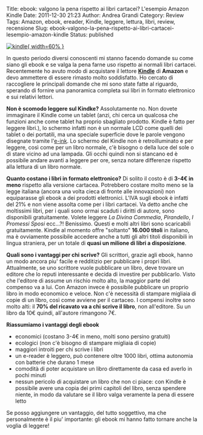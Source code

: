 Title: ebook: valgono la pena rispetto ai libri cartacei? L'esempio Amazon Kindle
Date: 2011-12-30 21:23
Author: Andrea Grandi
Category: Review
Tags: Amazon, ebook, ereader, Kindle, leggere, lettura, libri, review, recensione
Slug: ebook-valgono-la-pena-rispetto-ai-libri-cartacei-lesempio-amazon-kindle
Status: published

[![kindle]({static}/images/2011/12/kindle-300x211.jpg){ width=60% }]({static}/images/2011/12/kindle-300x211.jpg)

In questo periodo diversi conoscenti mi stanno facendo domande su come
siano gli ebook e se valga la pena farne uso rispetto ai normali libri
cartacei. Recentemente ho avuto modo di acquistare il lettore
**[Kindle](http://www.amazon.it/Kindle-dispositivo-wireless-inchiostro-elettronico/dp/B0051QVF7A/ref=amb_link_162561647_2?pf_rd_m=A11IL2PNWYJU7H&pf_rd_s=center-1&pf_rd_r=0DNDRW6Q67KH6PZGYECK&pf_rd_t=101&pf_rd_p=270371827&pf_rd_i=426865031)**
di **Amazon** e devo ammettere di essere rimasto molto soddisfatto. Ho
cercato di raccogliere le principali domande che mi sono state fatte al
riguardo, sperando di fornire una panoramica completa sui libri in
formato elettronico e sui relativi lettori.

**Non è scomodo leggere sul Kindke?** Assolutamente no. Non dovete
immaginare il Kindle come un tablet (anzi, chi cerca un qualcosa che
funzioni anche come tablet ha proprio sbagliato prodotto. Kindle è fatto
per leggere libri.), lo schermo infatti non è un normale LCD come quelli
dei tablet o dei portatili, ma una speciale superficie dove le parole
vengono disegnate tramite l'[e-ink](http://it.wikipedia.org/wiki/E-ink).
Lo schermo del Kindle non è retroilluminato e per leggere, così come per
un libro normale, c'è bisogno o della luce del sole o di stare vicino ad
una lampada. Gli occhi quindi non si stancano ed è possibile andare
avanti a leggere per ore, senza notare differenze rispetto alla lettura
di un libro normale.

**Quanto costano i libri in formato elettronico?** Di solito il costo è
di **3-4€ in meno** rispetto alla versione cartacea. Potrebbero costare
molto meno se la legge italiana (ancora una volta cieca di fronte alle
innovazioni) non equiparasse gli ebook a dei prodotti elettronici. L'IVA
sugli ebook è infatti del 21% e non viene assolta come per i libri
cartacei. Va detto anche che moltissimi libri, per i quali sono ormai
scaduti i diritti di autore, sono disponibili gratuitamente. Volete
leggere *La Divina Commedia*, *Pirandello*, *I Promessi Sposi* ecc...?!
Benissimo. Questi e molti altri libri sono scaricabili gratuitamente.
Kindle al momento offre "soltanto" **16.000 titoli** in italiano, ma è
ovviamente possibile accedere anche a tutti gli altri titoli disponibili
in lingua straniera, per un totale di **quasi un milione di libri a
disposizione**.

**Quali sono i vantaggi per chi scrive?** Gli scrittori, grazie agli
ebook, hanno un modo ancora piu' facile e redditizio per pubblicare i
propri libri. Attualmente, se uno scrittore vuole pubblicare un libro,
deve trovare un editore che lo reputi interessante e decida di investire
per pubblicarlo. Visto che l'editore di assume un rischio molto alto, la
maggior parte del compenso va a lui. Con Amazon invece è possibile
pubblicare un proprio libro in modo economico e veloce. Non c'è
necessità di stampare migliaia di copie di un libro, così come avviene
per il cartaceo. I compensi inoltre sono molto alti: il **70% del
ricavato va a chi scrive il libro**, non all'editore. Su un libro da 10€
quindi, all'autore rimangono 7€.

**Riassumiamo i vantaggi degli ebook**

-   economici (costano 3-4€ in meno, molti sono persino gratuiti)
-   ecologici (non c'è bisogno di stampare migliaia di copie)
-   maggiori introiti per chi scrive i libri
-   un e-reader è leggero, può contenere oltre 1000 libri, ottima
    autonomia con batterie che durano 1 mese
-   comodità di poter acquistare un libro direttamente da casa ed averlo
    in pochi minuti
-   nessun pericolo di acquistare un libro che non ci piace: con Kindle
    è possibile avere una copia dei primi capitoli del libro, senza
    spendere niente, in modo da valutare se il libro valga veramente la
    pena di essere letto

Se posso aggiungere un vantaggio, del tutto soggettivo, ma che
personalmente è il piu' importante: gli ebook mi hanno fatto tornare
anche la voglia di leggere!
